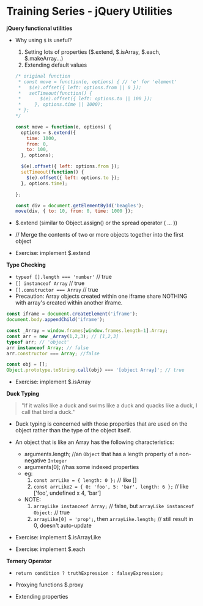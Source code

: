 # Training Series - jQuery Utilities

**jQuery functional utilities**  
* Why using `$` is useful? 
  1. Setting lots of properties ($.extend, $.isArray, $.each, $.makeArray...)
  2. Extending default values
  ```js
  /* original function
   * const move = function(e, options) { // 'e' for 'element'
   *   $(e).offset({ left: options.from || 0 });
   *   setTimeout(function() {
   *       $(e).offset({ left: options.to || 100 });
   *     }, options.time || 1000);
   * };
  */

  const move = function(e, options) {
    options = $.extend({
      time: 1000,
      from: 0,
      to: 100,
    }, options);

    $(e).offset({ left: options.from });
    setTimeout(function() {
      $(e).offset({ left: options.to });
    }, options.time);

  };

  const div = document.getElementById('beagles');
  move(div, { to: 10, from: 0, time: 1000 });
  ```

* $.extend (similar to Object.assign() or the spread operator ( ... ))
* // Merge the contents of two or more objects together into the first object

* Exercise: implement $.extend

**Type Checking**  
* `typeof [].length === 'number'` // true
* `[] instanceof Array` // true
* `[].constructor === Array` // true
* Precaution: Array objects created within one iframe share NOTHING with array's created within another iframe.
```js
const iframe = document.createElement('iframe');
document.body.appendChild('iframe');

const _Array = window.frames[window.frames.length-1].Array;
const arr = new _Array(1,2,3); // [1,2,3]
typeof arr; // 'object'
arr instanceof Array; // false
arr.constructor === Array; //false

const obj = [];
Object.prototype.toString.call(obj) === '[object Array]'; // true
```

* Exercise: implement $.isArray

**Duck Typing**
> "If it walks like a duck and swims like a duck and quacks like a duck, I call that bird a duck."

* Duck typing is concerned with those properties that are used on the object rather than the type of the object itself.
* An object that is like an Array has the following characteristics:
  * arguments.length; //an `Object` that has a length property of a non-negative `Integer`
  * arguments[0]; //has some indexed properties
  * eg: 
    1. `const arrLike = { length: 0 };` // like []
    2. `const arrLike2 = { 0: 'foo', 5: 'bar', length: 6 };` // like ['foo', undefined x 4, 'bar']
  * NOTE:
    1. `arrayLike instanceof Array;` // false, but `arrayLike instanceof Object:` // true
    2. `arrayLike[0] = 'prop';`, then `arrayLike.length;` // still result in 0, doesn't auto-update

* Exercise: implement $.isArrayLike
* Exercise: implement $.each

**Ternery Operator**
* `return condition ? truthExpression : falseyExpression;`



* Proxying functions
$.proxy

* Extending properties

